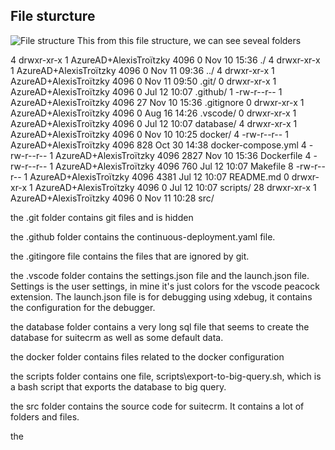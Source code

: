 ## File sturcture

<!-- link to images -->
![File structure](/images/file-structure.png)
This from this file structure, we can see seveal folders 

4 drwxr-xr-x 1 AzureAD+AlexisTroïtzky 4096    0 Nov 10 15:36 ./
 4 drwxr-xr-x 1 AzureAD+AlexisTroïtzky 4096    0 Nov 11 09:36 ../
 4 drwxr-xr-x 1 AzureAD+AlexisTroïtzky 4096    0 Nov 11 09:50 .git/
 0 drwxr-xr-x 1 AzureAD+AlexisTroïtzky 4096    0 Jul 12 10:07 .github/
 1 -rw-r--r-- 1 AzureAD+AlexisTroïtzky 4096   27 Nov 10 15:36 .gitignore
 0 drwxr-xr-x 1 AzureAD+AlexisTroïtzky 4096    0 Aug 16 14:26 .vscode/
 0 drwxr-xr-x 1 AzureAD+AlexisTroïtzky 4096    0 Jul 12 10:07 database/
 4 drwxr-xr-x 1 AzureAD+AlexisTroïtzky 4096    0 Nov 10 10:25 docker/
 4 -rw-r--r-- 1 AzureAD+AlexisTroïtzky 4096  828 Oct 30 14:38 docker-compose.yml
 4 -rw-r--r-- 1 AzureAD+AlexisTroïtzky 4096 2827 Nov 10 15:36 Dockerfile
 4 -rw-r--r-- 1 AzureAD+AlexisTroïtzky 4096  760 Jul 12 10:07 Makefile
 8 -rw-r--r-- 1 AzureAD+AlexisTroïtzky 4096 4381 Jul 12 10:07 README.md
 0 drwxr-xr-x 1 AzureAD+AlexisTroïtzky 4096    0 Jul 12 10:07 scripts/
28 drwxr-xr-x 1 AzureAD+AlexisTroïtzky 4096    0 Nov 11 10:28 src/

the .git folder contains git files and is hidden

the .github folder contains the continuous-deployment.yaml file.

the .gitingore file contains the files that are ignored by git.

the .vscode folder contains the settings.json file and the launch.json file. Settings is the user settings, in mine it's just colors for the vscode peacock extension. The launch.json file is for debugging using xdebug, it contains the configuration for the debugger.

the database folder contains a very long sql file that seems to create the database for suitecrm as well as some default data.

the docker folder contains files related to the docker configuration

the scripts folder contains one file, scripts\export-to-big-query.sh, which is a bash script that exports the database to big query.

the src folder contains the source code for suitecrm. It contains a lot of folders and files.

the 